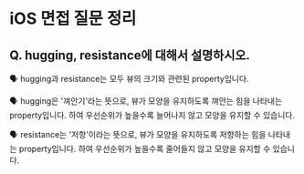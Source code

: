 # iOS 면접 질문 정리

## Q. hugging, resistance에 대해서 설명하시오.

🗣️ hugging과 resistance는 모두 뷰의 크기와 관련된 property입니다.

🗣️ hugging은 '껴안기'라는 뜻으로, 뷰가 모양을 유지하도록 껴안는 힘을 나타내는 property입니다. 하여 우선순위가 높을수록 늘어나지 않고 모양을 유지할 수 있습니다.

🗣️ resistance는 '저항'이라는 뜻으로, 뷰가 모양을 유지하도록 저항하는 힘을 나타내는 property입니다. 하여 우선순위가 높을수록 줄어들지 않고 모양을 유지할 수 있습니다.
